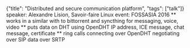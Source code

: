 {"title": "Distributed and secure communication platform", "tags": ["talk"]}
speaker: Alexandre Lision, Savoir-faire Linux
event: FOSSASIA 2016
** works in a similar with to bittorrent and syncthing
for messaging, voice, video
** puts data on DHT using OpenDHT
IP address, ICE message, chat message, certificate
** ring calls
connecting over OpenDHT
negotiating over SIP
data over SRTP
